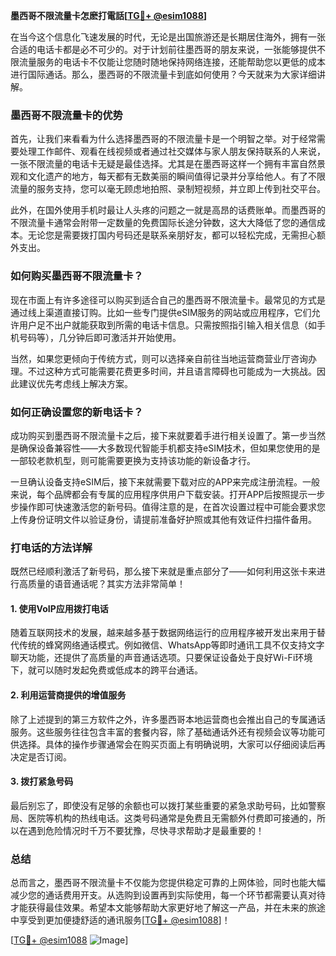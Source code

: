 **墨西哥不限流量卡怎麽打電話[[TG💪+ @esim1088](https://t.me/s/esim1088)]**

在当今这个信息化飞速发展的时代，无论是出国旅游还是长期居住海外，拥有一张合适的电话卡都是必不可少的。对于计划前往墨西哥的朋友来说，一张能够提供不限流量服务的电话卡不仅能让您随时随地保持网络连接，还能帮助您以更低的成本进行国际通话。那么，墨西哥的不限流量卡到底如何使用？今天就来为大家详细讲解。

### 墨西哥不限流量卡的优势

首先，让我们来看看为什么选择墨西哥的不限流量卡是一个明智之举。对于经常需要处理工作邮件、观看在线视频或者通过社交媒体与家人朋友保持联系的人来说，一张不限流量的电话卡无疑是最佳选择。尤其是在墨西哥这样一个拥有丰富自然景观和文化遗产的地方，每天都有无数美丽的瞬间值得记录并分享给他人。有了不限流量的服务支持，您可以毫无顾虑地拍照、录制短视频，并立即上传到社交平台。

此外，在国外使用手机时最让人头疼的问题之一就是高昂的话费账单。而墨西哥的不限流量卡通常会附带一定数量的免费国际长途分钟数，这大大降低了您的通信成本。无论您是需要拨打国内号码还是联系亲朋好友，都可以轻松完成，无需担心额外支出。

### 如何购买墨西哥不限流量卡？

现在市面上有许多途径可以购买到适合自己的墨西哥不限流量卡。最常见的方式是通过线上渠道直接订购。比如一些专门提供eSIM服务的网站或应用程序，它们允许用户足不出户就能获取到所需的电话卡信息。只需按照指引输入相关信息（如手机号码等），几分钟后即可激活并开始使用。

当然，如果您更倾向于传统方式，则可以选择亲自前往当地运营商营业厅咨询办理。不过这种方式可能需要花费更多时间，并且语言障碍也可能成为一大挑战。因此建议优先考虑线上解决方案。

### 如何正确设置您的新电话卡？

成功购买到墨西哥不限流量卡之后，接下来就要着手进行相关设置了。第一步当然是确保设备兼容性——大多数现代智能手机都支持eSIM技术，但如果您使用的是一部较老款机型，则可能需要更换为支持该功能的新设备才行。

一旦确认设备支持eSIM后，接下来就需要下载对应的APP来完成注册流程。一般来说，每个品牌都会有专属的应用程序供用户下载安装。打开APP后按照提示一步步操作即可快速激活您的新号码。值得注意的是，在首次设置过程中可能会要求您上传身份证明文件以验证身份，请提前准备好护照或其他有效证件扫描件备用。

### 打电话的方法详解

既然已经顺利激活了新号码，那么接下来就是重点部分了——如何利用这张卡来进行高质量的语音通话呢？其实方法非常简单！

#### 1. 使用VoIP应用拨打电话
随着互联网技术的发展，越来越多基于数据网络运行的应用程序被开发出来用于替代传统的蜂窝网络通话模式。例如微信、WhatsApp等即时通讯工具不仅支持文字聊天功能，还提供了高质量的声音通话选项。只要保证设备处于良好Wi-Fi环境下，就可以随时发起免费或低成本的跨平台通话。

#### 2. 利用运营商提供的增值服务
除了上述提到的第三方软件之外，许多墨西哥本地运营商也会推出自己的专属通话服务。这些服务往往包含丰富的套餐内容，除了基础通话外还有视频会议等功能可供选择。具体的操作步骤通常会在购买页面上有明确说明，大家可以仔细阅读后再决定是否订阅。

#### 3. 拨打紧急号码
最后别忘了，即使没有足够的余额也可以拨打某些重要的紧急求助号码，比如警察局、医院等机构的热线电话。这类号码通常是免费且无需额外付费即可接通的，所以在遇到危险情况时千万不要犹豫，尽快寻求帮助才是最重要的！

### 总结

总而言之，墨西哥不限流量卡不仅能为您提供稳定可靠的上网体验，同时也能大幅减少您的通话费用开支。从选购到设置再到实际使用，每一个环节都需要认真对待才能获得最佳效果。希望本文能够帮助大家更好地了解这一产品，并在未来的旅途中享受到更加便捷舒适的通讯服务[[TG💪+ @esim1088](https://t.me/s/esim1088)]！

[[TG💪+ @esim1088](https://t.me/s/esim1088) ![Image](https://i.postimg.cc/4NQfJmqS/Snipaste-2025-05-13-00-14-12.png)]